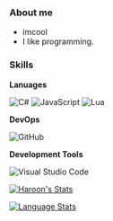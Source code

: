 <h3> About me </h3>

- imcool
- I like programming.

<h3> Skills </h3>

**Lanuages**

  ![C#](https://img.shields.io/badge/-C%23-333333?style=flat&logo=csharp&logoColor=239120)
  ![JavaScript](https://img.shields.io/badge/-JavaScript-333333?style=flat&logo=javascript&logoColor)
  ![Lua](https://img.shields.io/badge/-Lua-333333?style=flat&logo=lua&logoColor=00599C)

**DevOps**

  ![GitHub](https://img.shields.io/badge/-GitHub-333333?style=flat&logo=github&logoColor=181717)

**Development Tools**

  ![Visual Studio Code](https://img.shields.io/badge/-Visual%20Studio%20Code-333333?style=flat&logo=visual-studio-code&logoColor=007ACC)

[![Haroon's Stats](https://github-readme-stats.vercel.app/api?username=haroon-f&show_icons=true&title_color=41b883&icon_color=41b883&text_color=fffefe&bg_color=273849&count_private=true)](https://github.com/haroon-f)

[![Language  Stats](https://github-readme-stats.vercel.app/api/top-langs/?username=haroon-f&layout=compact&show_icons=true&title_color=41b883&icon_color=41b883&text_color=fffefe&bg_color=273849&count_private=true&langs_count=2)](https://github.com/haroon-f)
